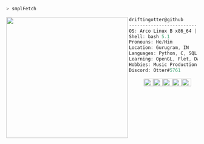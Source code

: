 ```bash
> smplFetch
```

<img align="left" src="https://avatars.githubusercontent.com/u/112343623?v=4" width="320" /> 

```csharp
driftingotter@github
-------------------------
OS: Arco Linux B x86_64 | Hyprland
Shell: bash 5.1
Pronouns: He/Him
Location: Gurugram, IN
Languages: Python, C, SQL, HTML, CSS, Flet
Learning: OpenGL, Flet, Data Science, HTML, CSS, JS
Hobbies: Music Production, Gym, Gaming
Discord: Otter#5761
```
<p align="left">
  &nbsp; &nbsp; &nbsp; &nbsp; &nbsp;
  <img alt="#474342" src="https://via.placeholder.com/15/474342/000000?text=+" width="25" height="20" /><img alt="#fbedf6" src="https://via.placeholder.com/15/fbedf6/000000?text=+" width="25" height="20" /><img alt="#c9594d" src="https://via.placeholder.com/15/c9594d/000000?text=+" width="25" height="20" /><img alt="#f8b9b2" src="https://via.placeholder.com/15/f8b9b2/000000?text=+" width="25" height="20" /><img alt="#ae9c9d" src="https://via.placeholder.com/15/ae9c9d/000000?text=+" width="25" height="20" />
</p>
